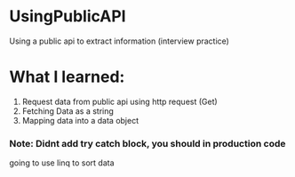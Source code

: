 # UsingPublicAPI
Using a public api to extract information (interview practice)

# What I learned:
1) Request data from public api using http request (Get)
2) Fetching Data as a string
3) Mapping data into a data object  
### Note: Didnt add try catch block, you should in production code
going to use linq to sort data


